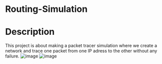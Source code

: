 # Routing-Simulation
# Description
This project is about making a packet tracer simulation where we create a network and trace one packet from one IP adress to the other without any failure.
![image](https://github.com/user-attachments/assets/52693224-c692-47b9-a848-659329c3cc3c)
![image](https://github.com/user-attachments/assets/37f3f6db-40e3-4f0f-b99a-dcd77ef43e4c)
